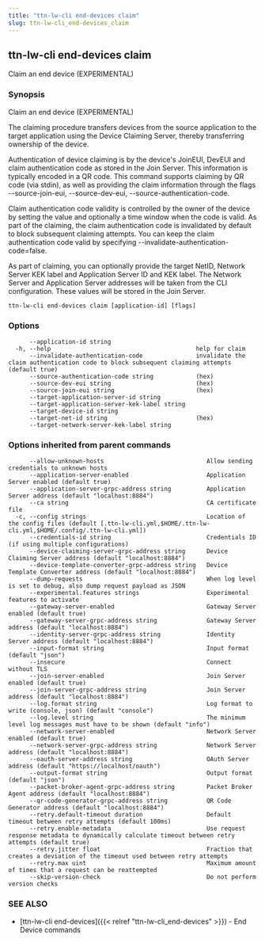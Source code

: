 ```yaml
---
title: "ttn-lw-cli end-devices claim"
slug: ttn-lw-cli_end-devices_claim
---
```


## ttn-lw-cli end-devices claim

Claim an end device (EXPERIMENTAL)

### Synopsis

Claim an end device (EXPERIMENTAL)

The claiming procedure transfers devices from the source application to the
target application using the Device Claiming Server, thereby transferring
ownership of the device.

Authentication of device claiming is by the device's JoinEUI, DevEUI and claim
authentication code as stored in the Join Server. This information is typically
encoded in a QR code. This command supports claiming by QR code (via stdin), as
well as providing the claim information through the flags --source-join-eui,
--source-dev-eui, --source-authentication-code.

Claim authentication code validity is controlled by the owner of the device by
setting the value and optionally a time window when the code is valid. As part
of the claiming, the claim authentication code is invalidated by default to
block subsequent claiming attempts. You can keep the claim authentication code
valid by specifying --invalidate-authentication-code=false.

As part of claiming, you can optionally provide the target NetID, Network Server
KEK label and Application Server ID and KEK label. The Network Server and
Application Server addresses will be taken from the CLI configuration. These
values will be stored in the Join Server.

```
ttn-lw-cli end-devices claim [application-id] [flags]
```

### Options

```
      --application-id string                        
  -h, --help                                         help for claim
      --invalidate-authentication-code               invalidate the claim authentication code to block subsequent claiming attempts (default true)
      --source-authentication-code string            (hex)
      --source-dev-eui string                        (hex)
      --source-join-eui string                       (hex)
      --target-application-server-id string          
      --target-application-server-kek-label string   
      --target-device-id string                      
      --target-net-id string                         (hex)
      --target-network-server-kek-label string       
```

### Options inherited from parent commands

```
      --allow-unknown-hosts                             Allow sending credentials to unknown hosts
      --application-server-enabled                      Application Server enabled (default true)
      --application-server-grpc-address string          Application Server address (default "localhost:8884")
      --ca string                                       CA certificate file
  -c, --config strings                                  Location of the config files (default [.ttn-lw-cli.yml,$HOME/.ttn-lw-cli.yml,$HOME/.config/.ttn-lw-cli.yml])
      --credentials-id string                           Credentials ID (if using multiple configurations)
      --device-claiming-server-grpc-address string      Device Claiming Server address (default "localhost:8884")
      --device-template-converter-grpc-address string   Device Template Converter address (default "localhost:8884")
      --dump-requests                                   When log level is set to debug, also dump request payload as JSON
      --experimental.features strings                   Experimental features to activate
      --gateway-server-enabled                          Gateway Server enabled (default true)
      --gateway-server-grpc-address string              Gateway Server address (default "localhost:8884")
      --identity-server-grpc-address string             Identity Server address (default "localhost:8884")
      --input-format string                             Input format (default "json")
      --insecure                                        Connect without TLS
      --join-server-enabled                             Join Server enabled (default true)
      --join-server-grpc-address string                 Join Server address (default "localhost:8884")
      --log.format string                               Log format to write (console, json) (default "console")
      --log.level string                                The minimum level log messages must have to be shown (default "info")
      --network-server-enabled                          Network Server enabled (default true)
      --network-server-grpc-address string              Network Server address (default "localhost:8884")
      --oauth-server-address string                     OAuth Server address (default "https://localhost/oauth")
      --output-format string                            Output format (default "json")
      --packet-broker-agent-grpc-address string         Packet Broker Agent address (default "localhost:8884")
      --qr-code-generator-grpc-address string           QR Code Generator address (default "localhost:8884")
      --retry.default-timeout duration                  Default timeout between retry attempts (default 100ms)
      --retry.enable-metadata                           Use request response metadata to dynamically calculate timeout between retry attempts (default true)
      --retry.jitter float                              Fraction that creates a deviation of the timeout used between retry attempts
      --retry.max uint                                  Maximum amount of times that a request can be reattempted
      --skip-version-check                              Do not perform version checks
```

### SEE ALSO

* [ttn-lw-cli end-devices]({{< relref "ttn-lw-cli_end-devices" >}})	 - End Device commands

